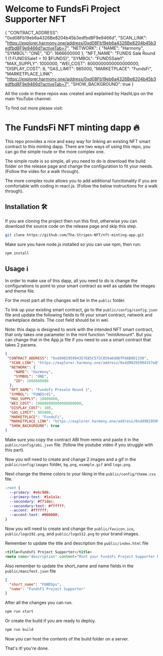 # Welcome to FundsFi Project Supporter NFT




{
  "CONTRACT_ADDRESS": "0xd08Fb19eb6a4326Be8204b45b3edfbd8F9e9466d", 
  "SCAN_LINK": "https://explorer.harmony.one/address/0xd08Fb19eb6a4326Be8204b45b3edfbd8F9e9466d?activeTab=7",
  "NETWORK": {
    "NAME": "Harmony",
    "SYMBOL": "ONE",
    "ID": 1666600000
  },
  "NFT_NAME": "FUNDS Sale Round 1 (1 FUNDSSale1 = 10 $FUNDS)",
  "SYMBOL": "FUNDSSale1",
  "MAX_SUPPLY": 1000000,
  "WEI_COST": 8000000000000000000,
  "DISPLAY_COST": 8,
  "GAS_LIMIT": 985000,
  "MARKETPLACE": "FundsFi",
  "MARKETPLACE_LINK": "https://explorer.harmony.one/address/0xd08Fb19eb6a4326Be8204b45b3edfbd8F9e9466d?activeTab=7",
  "SHOW_BACKGROUND": true
}


All the code in these repos was created and explained by HashLips on the main YouTube channel.

To find out more please visit:

# The FundsFi NFT minting dapp 🔥

This repo provides a nice and easy way for linking an existing NFT smart contract to this minting dapp. There are two ways of using this repo, you can go the simple route or the more complex one.

The simple route is so simple, all you need to do is download the build folder on the release page and change the configuration to fit your needs. (Follow the video for a walk through).

The more complex route allows you to add additional functionality if you are comfortable with coding in react.js. (Follow the below instructions for a walk through).

## Installation 🛠️

If you are cloning the project then run this first, otherwise you can download the source code on the release page and skip this step.

```sh
git clone https://github.com/The-Stripes-NFT/nft-minting-app.git
```

Make sure you have node.js installed so you can use npm, then run:

```sh
npm install
```

## Usage ℹ️

In order to make use of this dapp, all you need to do is change the configurations to point to your smart contract as well as update the images and theme file.

For the most part all the changes will be in the `public` folder.

To link up your existing smart contract, go to the `public/config/config.json` file and update the following fields to fit your smart contract, network and marketplace details. The cost field should be in wei.

Note: this dapp is designed to work with the intended NFT smart contract, that only takes one parameter in the mint function "mintAmount". But you can change that in the App.js file if you need to use a smart contract that takes 2 params.

```json
{
 "CONTRACT_ADDRESS": "0xdd90295994357E85C573C859a6dADfF66B9D1339", 
  "SCAN_LINK": "https://explorer.harmony.one/address/0xdd90295994357e85c573c859a6dadff66b9d1339?activeTab=7",
  "NETWORK": {
    "NAME": "Harmony",
    "SYMBOL": "ONE",
    "ID": 1666600000
  },
  "NFT_NAME": "FundsFi Presale Round 1",
  "SYMBOL": "FUNDSrd1",
  "MAX_SUPPLY": 10000000,
  "WEI_COST": 100000000000000000000,
  "DISPLAY_COST": 100,
  "GAS_LIMIT": 985000,
  "MARKETPLACE": "FundsFi",
  "MARKETPLACE_LINK": "https://explorer.harmony.one/address/0xdd90295994357e85c573c859a6dadff66b9d1339?activeTab=7",
  "SHOW_BACKGROUND": true
}
```

Make sure you copy the contract ABI from remix and paste it in the `public/config/abi.json` file.
(follow the youtube video if you struggle with this part).

Now you will need to create and change 2 images and a gif in the `public/config/images` folder, `bg.png`, `example.gif` and `logo.png`.

Next change the theme colors to your liking in the `public/config/theme.css` file.

```css
:root {
  --primary: #ebc908;
  --primary-text: #1a1a1a;
  --secondary: #ff1dec;
  --secondary-text: #ffffff;
  --accent: #ffffff;
  --accent-text: #000000;
}
```

Now you will need to create and change the `public/favicon.ico`, `public/logo192.png`, and
`public/logo512.png` to your brand images.

Remember to update the title and description the `public/index.html` file

```html
<title>FundsFi Project Supporter</title>
<meta name="description" content="Mint your FundsFi Project Supporter NFT" />
```

Also remember to update the short_name and name fields in the `public/manifest.json` file

```json
{
  "short_name": "FUNDSps",
  "name": "FundsFi Project Supporter"
}
```

After all the changes you can run.

```sh
npm run start
```

Or create the build if you are ready to deploy.

```sh
npm run build
```

Now you can host the contents of the build folder on a server.

That's it! you're done.



